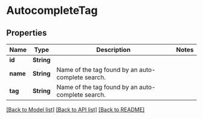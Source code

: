 # AutocompleteTag

## Properties

Name | Type | Description | Notes
------------ | ------------- | ------------- | -------------
**id** | **String** |  | 
**name** | **String** | Name of the tag found by an auto-complete search. | 
**tag** | **String** | Name of the tag found by an auto-complete search. | 

[[Back to Model list]](../README.md#documentation-for-models) [[Back to API list]](../README.md#documentation-for-api-endpoints) [[Back to README]](../README.md)


